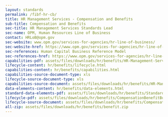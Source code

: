 ```yaml
---
layout: standards
permalink: /fibf-hr-cb/
title: HR Management Services - Compensation and Benefits
sub-title: Compensation and Benefits
sec-title: HR Management Services Standards Lead
sec-name: OPM, Human Resources Line of Business
contact: HRLoB@opm.gov
sec-website: www.opm.gov/services-for-agencies/hr-line-of-business/
sec-website-href: https://www.opm.gov/services-for-agencies/hr-line-of-business/
sec-references: Human Capital Business Reference Model
sec-references-href: https://www.opm.gov/services-for-agencies/hr-line-of-business/hc-business-reference-model/
capabilities-pdf: assets/files/downloads/hr/benefits/HR-Management-Services-Business-Capabilities.xlsx
lifecycle-content: hr/benefits/lifecycle.html
capabilities-content: hr/benefits/capabilities.html
capabilities-source-document-type: xls
lifecycle-source-document-type: xls
capabilities-source-document: assets/files/downloads/hr/benefits/HR-Management-Services-Business-Capabilities.xlsx
data-elements-content: hr/benefits/data-elements.html
standard-data-elements-pdf: assets/files/downloads/hr/benefits/Standard Data Elements.xlsx
lifecycle-pdf: assets/files/downloads/hr/benefits/CompensationBenefitBusinessLifecycle.xlsx
lifecycle-source-document: assets/files/downloads/hr/benefits/CompensationBenefitBusinessLifecycle.xlsx
all-zip: assets/files/downloads/hr/benefits/benefit.zip
---
```

